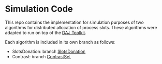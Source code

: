 # Simulation Code

This repo contains the implementation for simulation purposes of two algorithms for distributed allocation of process slots. These algorithms were adapted to run on top of the [DAJ Toolkit](https://www.risc.jku.at/software/daj/).

Each algorithm is included in its own branch as follows:

* SlotsDonation: branch [SlotsDonation](https://github.com/oajara/slots-simulation/tree/SlotsDonation) 
* Contrast: branch [ContrastSet](https://github.com/oajara/slots-simulation/tree/ContrastSet) 